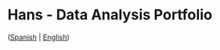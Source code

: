 # Hans - Data Analysis Portfolio 
([Spanish](https://github.com/HansAllTech/Hans_Data_Analysis_Portfolio/blob/main/Proyectos.md#tabla-de-contenido-es--en) | [English](https://github.com/HansAllTech/Hans_Data_Analysis_Portfolio/blob/main/Projects.md#table-of-content-es--en))   
                          
                                                                                                                                                
                                         
                                                            
                            
                    
                       
     
    
        
     
  
 
 
